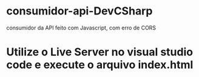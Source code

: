 # consumidor-api-DevCSharp
consumidor da API feito com Javascript, com erro de CORS
# Utilize o Live Server no visual studio code e execute o arquivo index.html
